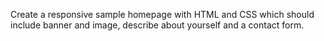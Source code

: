 Create a responsive sample homepage with HTML and CSS which should include banner and image, describe about yourself and a contact form.
